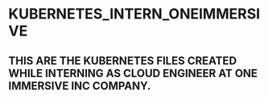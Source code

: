 # KUBERNETES_INTERN_ONEIMMERSIVE
## THIS ARE THE KUBERNETES FILES CREATED WHILE INTERNING AS CLOUD ENGINEER AT ONE IMMERSIVE INC COMPANY. 
